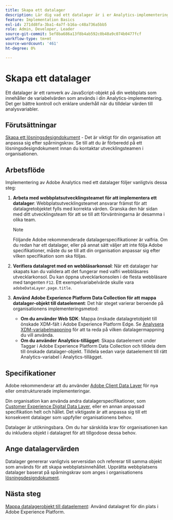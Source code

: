 ```yaml
---
title: Skapa ett datalager
description: Lär dig vad ett datalager är i er Analytics-implementering och hur det kan användas för att mappa variabler i Adobe Analytics.
feature: Implementation Basics
exl-id: 271dd8fa-3ba1-4a7f-b16a-c48a736a5bb5
role: Admin, Developer, Leader
source-git-commit: 5ef8ba686a13f8b4ab592c0b48a9c074b0477fcf
workflow-type: tm+mt
source-wordcount: '461'
ht-degree: 0%

---
```


# Skapa ett datalager

Ett datalager är ett ramverk av JavaScript-objekt på din webbplats som innehåller de variabelvärden som används i din Analytics-implementering. Det ger bättre kontroll och enklare underhåll när du tilldelar värden till analysvariabler.

## Förutsättningar

[Skapa ett lösningsdesigndokument](solution-design.md) - Det är viktigt för din organisation att anpassa sig efter spårningskrav. Se till att du är förberedd på ett lösningsdesigndokument innan du kontaktar utvecklingsteamen i organisationen.

## Arbetsflöde

Implementering av Adobe Analytics med ett datalager följer vanligtvis dessa steg:

1. **Arbeta med webbplatsutvecklingsteamet för att implementera ett datalager**: Webbplatsutvecklingsteamet ansvarar främst för att datalagretobjektet fylls med korrekta värden. Granska den här sidan med ditt utvecklingsteam för att se till att förväntningarna är desamma i olika team.

   >[!NOTE]
   >
   >Följande Adobe rekommenderade datalagerspecifikationer är valfria. Om du redan har ett datalager, eller på annat sätt väljer att inte följa Adobe specifikationer, måste du se till att din organisation anpassar sig efter vilken specifikation som ska följas.

1. **Verifiera datalagret med en webbläsarkonsol**: När ett datalager har skapats kan du validera att det fungerar med valfri webbläsares utvecklarkonsol. Du kan öppna utvecklarkonsolen i de flesta webbläsare med tangenten `F12`. Ett exempelvariabelvärde skulle vara `adobeDataLayer.page.title`.
1. **Använd Adobe Experience Platform Data Collection för att mappa datalager-objekt till dataelement**: Det här steget varierar beroende på organisationens implementeringsmetod:
   * **Om du använder Web SDK**: Mappa önskade datalagretobjekt till önskade XDM-fält i Adobe Experience Platform Edge. Se [Analysera XDM-variabelmappning](../aep-edge/xdm-var-mapping.md) för att ta reda på vilken datalagermappning du vill använda.
   * **Om du använder Analytics-tillägget**: Skapa dataelement under Taggar i Adobe Experience Platform Data Collection och tilldela dem till önskade datalager-objekt. Tilldela sedan varje dataelement till rätt Analytics-variabel i Analytics-tillägget.

## Specifikationer

Adobe rekommenderar att du använder [Adobe Client Data Layer](https://github.com/adobe/adobe-client-data-layer/wiki) för nya eller omstrukturerade implementeringar.

Din organisation kan använda andra datalagerspecifikationer, som [Customer Experience Digital Data Layer](https://www.w3.org/2013/12/ceddl-201312.pdf), eller en annan anpassad specifikation helt och hållet. Det viktigaste är att anpassa sig till ett konsekvent datalager som uppfyller organisationens behov.

Datalager är utökningsbara. Om du har särskilda krav för organisationen kan du inkludera objekt i datalagret för att tillgodose dessa behov.

## Ange datalagervärden

Datalager genererar vanligtvis serversidan och refererar till samma objekt som används för att skapa webbplatsinnehållet. Upprätta webbplatsens datalager baserat på spårningskrav som anges i organisationens [lösningsdesigndokument](solution-design.md).

## Nästa steg

[Mappa datalagerobjekt till dataelement](../launch/layer-to-elements.md): Använd datalagret för din plats i Adobe Experience Platform.

